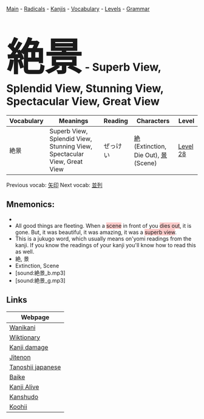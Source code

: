 <style> bigfont {font-size: 100px}</style>
[Main](../README.md) -
[Radicals](../radicals.md) -
[Kanjis](../kanjis.md) -
[Vocabulary](../vocabulary.md) -
[Levels](../levels.md) -
[Grammar](../grammar.md)
# <bigfont> 絶景</bigfont> - Superb View, Splendid View, Stunning View, Spectacular View, Great View 

| Vocabulary | Meanings | Reading | Characters | Level |
| --- | --- | --- | --- | --- |
| 絶景 | Superb View, Splendid View, Stunning View, Spectacular View, Great View | ぜっけい |  [絶](../kanjis/絶.md) (Extinction, Die Out), [景](../kanjis/景.md) (Scene) | [Level 28](../levels/wk_level28.md) |

Previous vocab: [矢印](矢印.md) Next vocab: [並列](並列.md) 

## Mnemonics:

* 
* All good things are fleeting. When a <span style="background-color:#ffcccb"> scene</span> in front of you <span style="background-color:#ffcccb"> dies out</span>, it is gone. But, it was beautiful, it was amazing, it was a <span style="background-color:#ffcccb"> superb view</span>.
* This is a jukugo word, which usually means on'yomi readings from the kanji. If you know the readings of your kanji you'll know how to read this as well.
* 絶, 景
* Extinction, Scene
* [sound:絶景_b.mp3]
* [sound:絶景_g.mp3]


## Links 

| Webpage |
| --- |
| [Wanikani          ](https://www.wanikani.com/kanji/絶景) |
| [Wiktionary        ](https://en.wiktionary.org/wiki/絶景) |
| [Kanji damage      ](http://www.kanjidamage.com/kanji/search?utf8=✓&q=絶景) |
| [Jitenon           ](https://jitenon.com/kanji/絶景) |
| [Tanoshii japanese ](https://www.tanoshiijapanese.com/dictionary/kanji.cfm?k=絶景) |
| [Baike             ](https://baike.baidu.com/item/絶景) |
| [Kanji Alive       ](https://app.kanjialive.com/絶景) |
| [Kanshudo          ](https://www.kanshudo.com/searchmn?q=絶景) |
| [Koohii            ](https://kanji.koohii.com/study/kanji/絶景) |

